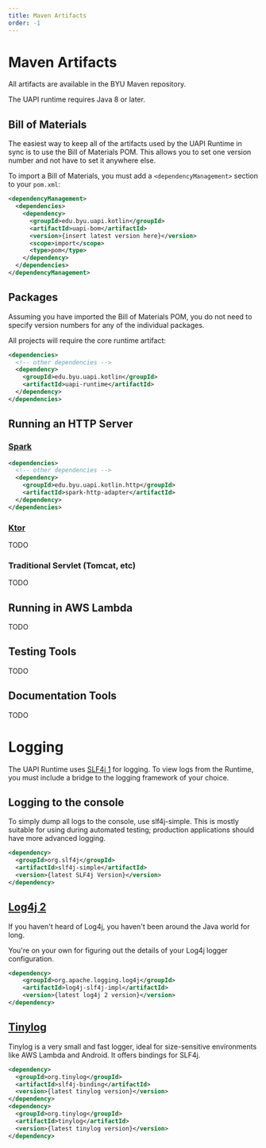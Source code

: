 ```yaml
---
title: Maven Artifacts
order: -1
---
```


# Maven Artifacts

All artifacts are available in the BYU Maven repository.

The UAPI runtime requires Java 8 or later.

## Bill of Materials

The easiest way to keep all of the artifacts used by the UAPI Runtime in sync is to
use the Bill of Materials POM. This allows you to set one version number and not have to 
set it anywhere else.

To import a Bill of Materials, you must add a `<dependencyManagement>` section to your `pom.xml`:

```xml
<dependencyManagement>
  <dependencies>
    <dependency>
      <groupId>edu.byu.uapi.kotlin</groupId>
      <artifactId>uapi-bom</artifactId>
      <version>{insert latest version here}</version>
      <scope>import</scope>
      <type>pom</type>
    </dependency>
  </dependencies>
</dependencyManagement>
```

## Packages

Assuming you have imported the Bill of Materials POM, you do not need to specify version numbers for
any of the individual packages.

All projects will require the core runtime artifact:

```xml
<dependencies>
  <!-- other dependencies -->
  <dependency>
    <groupId>edu.byu.uapi.kotlin</groupId>
    <artifactId>uapi-runtime</artifactId>
  </dependency>
</dependencies>
```

## Running an HTTP Server

### [Spark](http://sparkjava.com)

```xml
<dependencies>
  <!-- other dependencies -->
  <dependency>
    <groupId>edu.byu.uapi.kotlin.http</groupId>
    <artifactId>spark-http-adapter</artifactId>
  </dependency>
</dependencies>
```

### [Ktor](https://ktor.io/)

TODO

### Traditional Servlet (Tomcat, etc)

TODO

## Running in AWS Lambda

TODO

## Testing Tools

TODO

## Documentation Tools

TODO

# Logging

The UAPI Runtime uses [SLF4j 1](https://www.slf4j.org/) for logging. To view logs from the Runtime,
you must include a bridge to the logging framework of your choice.

## Logging to the console

To simply dump all logs to the console, use slf4j-simple. This is mostly suitable for using during
automated testing; production applications should have more advanced logging.

```xml
<dependency>
  <groupId>org.slf4j</groupId>
  <artifactId>slf4j-simple</artifactId>
  <version>{latest SLF4j Version}</version>
</dependency>
```

## [Log4j 2](https://logging.apache.org/log4j/2.x/)

If you haven't heard of Log4j, you haven't been around the Java world for long.

You're on your own for figuring out the details of your Log4j logger configuration.

```xml
<dependency>
    <groupId>org.apache.logging.log4j</groupId>
    <artifactId>log4j-slf4j-impl</artifactId>
    <version>{latest log4j 2 version}</version>
</dependency>
```

## [Tinylog](https://tinylog.org/)

Tinylog is a very small and fast logger, ideal for size-sensitive environments like AWS Lambda and Android. 
It offers bindings for SLF4j.

```xml
<dependency>
  <groupId>org.tinylog</groupId>
  <artifactId>slf4j-binding</artifactId>
  <version>{latest tinylog version}</version>
</dependency>
<dependency>
  <groupId>org.tinylog</groupId>
  <artifactId>tinylog</artifactId>
  <version>{latest tinylog version}</version>
</dependency>
```
